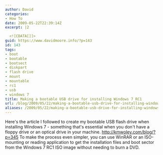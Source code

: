 ```yaml
---
author: David
categories:
- How To
date: 2009-05-22T22:39:14Z
excerpt: |2

  <![CDATA[]]>
guid: https://www.davidmoore.info/?p=143
id: 143
tags:
- boot
- bootable
- bootsect
- diskpart
- flash drive
- mount
- mountable
- rc1
- usb
- windows 7
title: Making a bootable USB drive for installing Windows 7 RC1
url: /blog/2009/05/22/making-a-bootable-usb-drive-for-installing-windows-7-rc1/
aliases: /2009/05/22/making-a-bootable-usb-drive-for-installing-windows-7-rc1/
---
```


Here's the article I followed to create my bootable USB flash drive when installing Windows 7 - something that's essential when you don't have a floppy drive or an optical drive in your machine. <a title="Creating Bootable Vista / Windows 7 USB Flash Drive" href="http://kmwoley.com/blog/?p=345" target="_blank">http://kmwoley.com/blog/?p=345</a> To make the process even simpler, you can use WinRAR or an ISO-mounting or reading application to get the installation files and boot sector from the Windows 7 RC1 ISO image without needing to burn a DVD.
